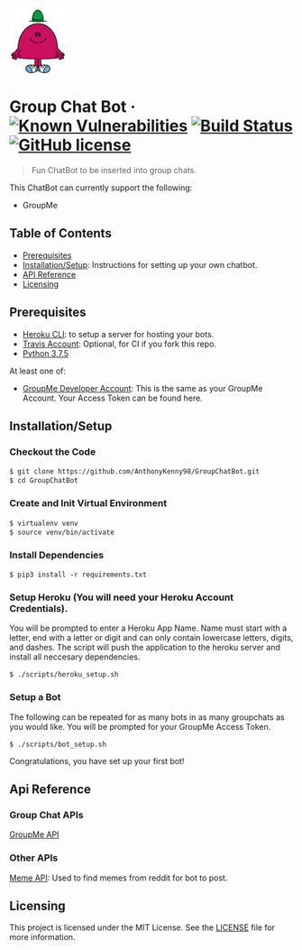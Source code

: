 <img src="img/mrchatterbox.png" alt="project logo image" width="100"/>

# Group Chat Bot &middot; [![Known Vulnerabilities](https://snyk.io/test/github/AnthonyKenny98/GroupChatBot/badge.svg?targetFile=requirements.txt)](https://snyk.io/test/github/AnthonyKenny98/GroupChatBot?targetFile=requirements.txt) [![Build Status](https://travis-ci.org/AnthonyKenny98/GroupChatBot.svg?branch=master)](https://travis-ci.org/AnthonyKenny98/GroupChatBot) [![GitHub license](https://img.shields.io/badge/license-MIT-blue.svg?style=flat-square)](https://github.com/AnthonyKenny98/Vend_Inventory_Upload/blob/master/LICENSE)
> Fun ChatBot to be inserted into group chats.

This ChatBot can currently support the following:
  - GroupMe
  
## Table of Contents

+ [Prerequisites](#prereq)
+ [Installation/Setup](#setup): Instructions for setting up your own chatbot.
+ [API Reference](#api)
+ [Licensing](#license)


## <a name="prereq"></a>Prerequisites
+ [Heroku CLI](https://devcenter.heroku.com/articles/heroku-cli): to setup a server for hosting your bots.
+ [Travis Account](https://travis-ci.org/): Optional, for CI if you fork this repo.
+ [Python 3.7.5](https://www.python.org/downloads/release/python-275/)

At least one of:
+ [GroupMe Developer Account](https://dev.groupme.com/): This is the same as your GroupMe Account. Your Access Token can be found here.

## <a name="setup"></a>Installation/Setup

### Checkout the Code 
  ```
  $ git clone https://github.com/AnthonyKenny98/GroupChatBot.git
  $ cd GroupChatBot
  ```
### Create and Init Virtual Environment
  ```
  $ virtualenv venv
  $ source venv/bin/activate
  ```
### Install Dependencies
  ```
  $ pip3 install -r requirements.txt
  ```
### Setup Heroku (You will need your Heroku Account Credentials).
You will be prompted to enter a Heroku App Name. Name must start with a letter, end with a letter or digit and can only contain lowercase letters, digits, and dashes.
The script will push the application to the heroku server and install all neccesary dependencies.
  ```
  $ ./scripts/heroku_setup.sh
  ```
### Setup a Bot
The following can be repeated for as many bots in as many groupchats as you would like. You will be prompted for your GroupMe Access Token.
  ```
  $ ./scripts/bot_setup.sh
  ```
Congratulations, you have set up your first bot!

## <a name="api"></a>Api Reference

### Group Chat APIs
[GroupMe API](https://dev.groupme.com/)

### Other APIs
[Meme API](https://github.com/R3l3ntl3ss/Meme_Api): Used to find memes from reddit for bot to post.

## <a name="license"></a>Licensing

This project is licensed under the MIT License.  See the [LICENSE](LICENSE) file for more information.
